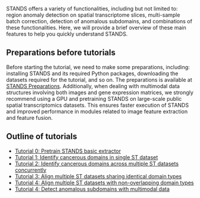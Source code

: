 STANDS offers a variety of functionalities, including but not limited to: region anomaly detection on spatial transcriptome slices, multi-sample batch correction, detection of anomalous subdomains, and combinations of these functionalities. Here, we will provide a brief overview of these main features to help you quickly understand STANDS.


## Preparations before tutorials
Before starting the tutorial, we need to make some preparations, including: installing STANDS and its required Python packages, downloading the datasets required for the tutorial, and so on. The preparations is available at [STANDS Preparations](../start.md). Additionally, when dealing with multimodal data structures involving both images and gene expression matrices, we strongly recommend using a GPU and pretraining STANDS on large-scale public spatial transcriptomics datasets. This ensures faster execution of STANDS and improved performance in modules related to image feature extraction and feature fusion.


## Outline of tutorials
- [Tutorial 0: Pretrain STANDS basic extractor](./Pretrain.ipynb)
- [Tutorial 1: Identify cancerous domains in single ST dataset](./SingleAD.ipynb)
- [Tutorial 2: Identify cancerous domains across multiple ST datasets concurrently](./MultiAD.ipynb)
- [Tutorial 3: Align multiple ST datasets sharing identical domain types](./ShareBC.ipynb)
- [Tutorial 4: Align multiple ST datasets with non-overlapping domain types](./AnoBC.ipynb)
- [Tutorial 4: Detect anomalous subdomains with multimodal data](./subtype.ipynb)
